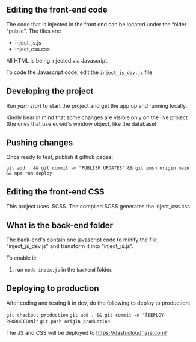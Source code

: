 ## Editing the front-end code

The code that is injected in the front end can be located under the folder "public". The files are:

- inject_js.js
- inject_css.css

All HTML is being injected via Javascript.

To code the Javascript code, edit the `inject_js_dev.js` file

## Developing the project

Run _yarn start_ to start the project and get the app up and running locally.

Kindly bear in mind that some changes are visible only on the live project (the ones that use ecwid's window object, like the database)

## Pushing changes

Once ready to test, publish it github pages:

`git add . && git commit -m "PUBLISH UPDATES" && git push origin main && npm run deploy`

## Editing the front-end CSS

This project uses .SCSS. The compiled SCSS generates the inject_css.css

## What is the back-end folder

The back-end's contain one javascript code to minify the file "inject_js_dev.js" and transform it into "inject_js.js".

To enable it:

1. run `node index.js` in the `backend` folder.

## Deploying to production

After coding and testing it in dev, do the following to deploy to production:

`git checkout production`
`git add . && git commit -m "[DEPLOY PRODUCTION]"`
`git push origin production`

The JS and CSS will be deployed to https://dash.cloudflare.com/
